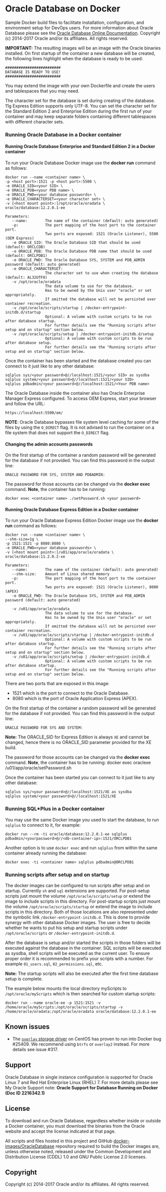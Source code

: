 Oracle Database on Docker
===============
Sample Docker build files to facilitate installation, configuration, and environment setup for DevOps users. For more information about Oracle Database please see the [Oracle Database Online Documentation](http://docs.oracle.com/database/121/index.htm).
    Copyright (c) 2014-2017 Oracle and/or its affiliates. All rights reserved.

**IMPORTANT:** The resulting images will be an image with the Oracle binaries installed. On first startup of the container a new database will be created, the following lines highlight when the database is ready to be used:

	#########################
	DATABASE IS READY TO USE!
	#########################

You may extend the image with your own Dockerfile and create the users and tablespaces that you may need.

The character set for the database is set during creating of the database. 11g Express Edition supports only UTF-8. You can set the character set for the Standard Edition 2 and Enterprise Edition during the first run of your container and may keep separate folders containing different tablespaces with different character sets.

### Running Oracle Database in a Docker container

#### Running Oracle Database Enterprise and Standard Edition 2 in a Docker container
To run your Oracle Database Docker image use the **docker run** command as follows:

	docker run --name <container name> \
	-p <host port>:1521 -p <host port>:5500 \
	-e ORACLE_SID=<your SID> \
	-e ORACLE_PDB=<your PDB name> \
	-e ORACLE_PWD=<your database passwords> \
	-e ORACLE_CHARACTERSET=<your character set> \
	-v [<host mount point>:]/opt/oracle/oradata \
	oracle/database:12.2.0.1-ee
	
	Parameters:
	   --name:        The name of the container (default: auto generated)
	   -p:            The port mapping of the host port to the container port. 
	                  Two ports are exposed: 1521 (Oracle Listener), 5500 (OEM Express)
	   -e ORACLE_SID: The Oracle Database SID that should be used (default: ORCLCDB)
	   -e ORACLE_PDB: The Oracle Database PDB name that should be used (default: ORCLPDB1)
	   -e ORACLE_PWD: The Oracle Database SYS, SYSTEM and PDB_ADMIN password (default: auto generated)
	   -e ORACLE_CHARACTERSET:
	                  The character set to use when creating the database (default: AL32UTF8)
	   -v /opt/oracle/oradata
	                  The data volume to use for the database.
	                  Has to be owned by the Unix user "oracle" or set appropriately.
	                  If omitted the database will not be persisted over container recreation.
	   -v /opt/oracle/scripts/startup | /docker-entrypoint-initdb.d/startup
	                  Optional: A volume with custom scripts to be run after database startup.
	                  For further details see the "Running scripts after setup and on startup" section below.
	   -v /opt/oracle/scripts/setup | /docker-entrypoint-initdb.d/setup
	                  Optional: A volume with custom scripts to be run after database setup.
	                  For further details see the "Running scripts after setup and on startup" section below.

Once the container has been started and the database created you can connect to it just like to any other database:

	sqlplus sys/<your password>@//localhost:1521/<your SID> as sysdba
	sqlplus system/<your password>@//localhost:1521/<your SID>
	sqlplus pdbadmin/<your password>@//localhost:1521/<Your PDB name>

The Oracle Database inside the container also has Oracle Enterprise Manager Express configured. To access OEM Express, start your browser and follow the URL:

	https://localhost:5500/em/

**NOTE**: Oracle Database bypasses file system level caching for some of the files by using the `O_DIRECT` flag. It is not advised to run the container on a file system that does not support the `O_DIRECT` flag.

#### Changing the admin accounts passwords

On the first startup of the container a random password will be generated for the database if not provided. You can find this password in the output line:  
	
	ORACLE PASSWORD FOR SYS, SYSTEM AND PDBADMIN:

The password for those accounts can be changed via the **docker exec** command. **Note**, the container has to be running:

	docker exec <container name> ./setPassword.sh <your password>

#### Running Oracle Database Express Edition in a Docker container
To run your Oracle Database Express Edition Docker image use the **docker run** command as follows:

	docker run --name <container name> \
	--shm-size=1g \
	-p 1521:1521 -p 8080:8080 \
	-e ORACLE_PWD=<your database passwords> \
	-v [<host mount point>:]/u01/app/oracle/oradata \
	oracle/database:11.2.0.2-xe
	
	Parameters:
	   --name:        The name of the container (default: auto generated)
	   --shm-size:    Amount of Linux shared memory
	   -p:            The port mapping of the host port to the container port.
	                  Two ports are exposed: 1521 (Oracle Listener), 8080 (APEX)
	   -e ORACLE_PWD: The Oracle Database SYS, SYSTEM and PDB_ADMIN password (default: auto generated)

	   -v /u01/app/oracle/oradata
	                  The data volume to use for the database.
	                  Has to be owned by the Unix user "oracle" or set appropriately.
	                  If omitted the database will not be persisted over container recreation.
	   -v /u01/app/oracle/scripts/startup | /docker-entrypoint-initdb.d
	                  Optional: A volume with custom scripts to be run after database startup.
	                  For further details see the "Running scripts after setup and on startup" section below.
	   -v /u01/app/oracle/scripts/setup | /docker-entrypoint-initdb.d
	                  Optional: A volume with custom scripts to be run after database startup.
	                  For further details see the "Running scripts after setup and on startup" section below.

There are two ports that are exposed in this image:
* 1521 which is the port to connect to the Oracle Database.
* 8080 which is the port of Oracle Application Express (APEX).

On the first startup of the container a random password will be generated for the database if not provided. You can find this password in the output line:

	ORACLE PASSWORD FOR SYS AND SYSTEM:

**Note:** The ORACLE_SID for Express Edition is always `XE` and cannot be changed, hence there is no ORACLE_SID parameter provided for the XE build.

The password for those accounts can be changed via the **docker exec** command. **Note**, the container has to be running:
	docker exec oraclexe /u01/app/oracle/setPassword.sh <your password>

Once the container has been started you can connect to it just like to any other database:

	sqlplus sys/<your password>@//localhost:1521/XE as sysdba
	sqlplus system/<your password>@//localhost:1521/XE

### Running SQL*Plus in a Docker container
You may use the same Docker image you used to start the database, to run `sqlplus` to connect to it, for example:

	docker run --rm -ti oracle/database:12.2.0.1-ee sqlplus pdbadmin/<yourpassword>@//<db-container-ip>:1521/ORCLPDB1

Another option is to use `docker exec` and run `sqlplus` from within the same container already running the database:

	docker exec -ti <container name> sqlplus pdbadmin@ORCLPDB1

### Running scripts after setup and on startup
The docker images can be configured to run scripts after setup and on startup. Currently `sh` and `sql` extensions are supported.
For post-setup scripts just mount the volume `/opt/oracle/scripts/setup` or extend the image to include scripts in this directory.
For post-startup scripts just mount the volume `/opt/oracle/scripts/startup` or extend the image to include scripts in this directory.
Both of those locations are also represented under the symbolic link `/docker-entrypoint-initdb.d`. This is done to provide
synergy with other database Docker images. The user is free to decide whether he wants to put his setup and startup scripts
under `/opt/oracle/scripts` or `/docker-entrypoint-initdb.d`.

After the database is setup and/or started the scripts in those folders will be executed against the database in the container.
SQL scripts will be executed as sysdba, shell scripts will be executed as the current user. To ensure proper order it is
recommended to prefix your scripts with a number. For example `01_users.sql`, `02_permissions.sql`, etc.

**Note:** The startup scripts will also be executed after the first time database setup is complete.

The example below mounts the local directory myScripts to `/opt/oracle/myScripts` which is then searched for custom startup scripts:

    docker run --name oracle-ee -p 1521:1521 -v /home/oracle/myScripts:/opt/oracle/scripts/startup -v /home/oracle/oradata:/opt/oracle/oradata oracle/database:12.2.0.1-ee
    

## Known issues
* The [`overlay` storage driver](https://docs.docker.com/engine/userguide/storagedriver/selectadriver/) on CentOS has proven to run into Docker bug #25409. We recommend using `btrfs` or `overlay2` instead. For more details see issue #317.

## Support
Oracle Database in single instance configuration is supported for Oracle Linux 7 and Red Hat Enterprise Linux (RHEL) 7.
For more details please see My Oracle Support note: **Oracle Support for Database Running on Docker (Doc ID 2216342.1)**

## License
To download and run Oracle Database, regardless whether inside or outside a Docker container, you must download the binaries from the Oracle website and accept the license indicated at that page.

All scripts and files hosted in this project and GitHub [docker-images/OracleDatabase](./) repository required to build the Docker images are, unless otherwise noted, released under the Common Development and Distribution License (CDDL) 1.0 and GNU Public License 2.0 licenses.

## Copyright
Copyright (c) 2014-2017 Oracle and/or its affiliates. All rights reserved.
